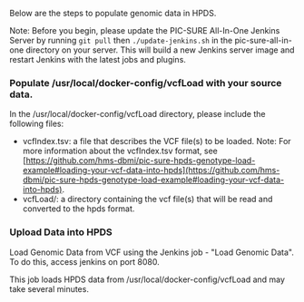 Below are the steps to populate genomic data in HPDS.

Note: Before you begin, please update the PIC-SURE All-In-One Jenkins Server by running `git pull` then `./update-jenkins.sh` in the pic-sure-all-in-one directory on your server. This will build a new Jenkins server image and restart Jenkins with the latest jobs and plugins.

### Populate /usr/local/docker-config/vcfLoad with your source data.

In the /usr/local/docker-config/vcfLoad  directory, please include the following files:
- vcfIndex.tsv: a file that describes the VCF file(s) to be loaded. 
  Note: For more information about the vcfIndex.tsv format, see [https://github.com/hms-dbmi/pic-sure-hpds-genotype-load-example#loading-your-vcf-data-into-hpds](https://github.com/hms-dbmi/pic-sure-hpds-genotype-load-example#loading-your-vcf-data-into-hpds).
- vcfLoad/: a directory containing the vcf file(s) that will be read and converted to the hpds format.

### Upload Data into HPDS 

Load Genomic Data from VCF using the Jenkins job - "Load Genomic Data". To do this, access jenkins on port 8080. 

This job loads HPDS data from /usr/local/docker-config/vcfLoad and may take several minutes.
